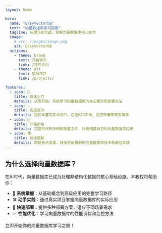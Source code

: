 ```yaml
---
layout: home

hero:
  name: "EasyVectorDB"
  text: "向量数据库学习指南"
  tagline: 从理论到实战，掌握向量数据库核心技术
  image:
    # src: /images/image.png
    alt: EasyVectorDB
  actions:
    - theme: brand
      text: 开始学习
      link: /项目介绍
    - theme: alt
      text: 实战项目
      link: /projects/

features:
  - icon: 🚀
    title: 快速入门
    details: 从零开始，系统学习向量数据库的核心概念和部署方法
  - icon: 💡
    title: 实战驱动
    details: 提供丰富的实战项目，包括RAG系统、监控部署等真实场景
  - icon: 🔧
    title: 开箱即用
    details: 完整的代码示例和配置文件，快速搭建自己的向量数据库应用
  - icon: 📚
    title: 持续更新
    details: 跟随技术发展，持续更新最新的向量数据库技术和最佳实践
---
```


## 为什么选择向量数据库？

在AI时代，向量数据库已成为处理非结构化数据的核心基础设施。本教程将帮助你：

- 🎯 **系统掌握**：从基础概念到高级应用的完整学习路径
- 🛠️ **动手实践**：通过真实项目掌握向量数据库的实际应用
- 🚀 **快速部署**：提供多种部署方案，适应不同场景需求
- 📈 **性能优化**：学习向量数据库的性能调优和监控方法

立即开始你的向量数据库学习之旅！